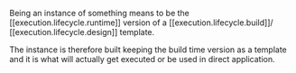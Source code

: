 

Being an instance of something means to be the [[execution.lifecycle.runtime]] version of a [[execution.lifecycle.build]]/ [[execution.lifecycle.design]] template.

The instance is therefore built keeping the build time version as a template and it is what will actually get executed or be used in direct application.
